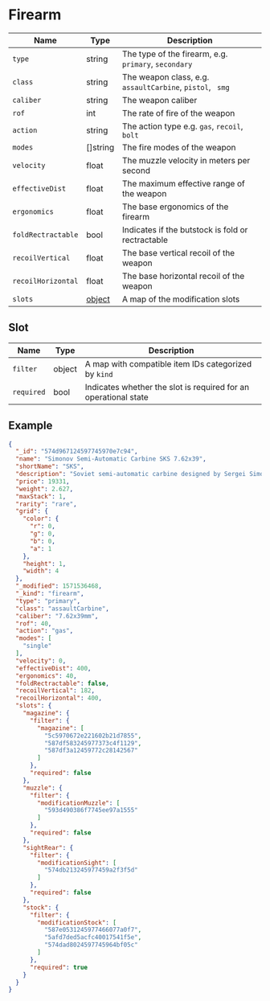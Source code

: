 # Firearm

| Name  | Type   | Description          |
| ----- | ------ | -------------------- |
| `type` | string | The type of the firearm, e.g. `primary`, `secondary` |
| `class` | string | The weapon class, e.g. `assaultCarbine`, `pistol`, ` smg` |
| `caliber` | string | The weapon caliber |
| `rof` | int | The rate of fire of the weapon |
| `action` | string | The action type e.g. `gas`, `recoil`, `bolt` |
| `modes` | []string | The fire modes of the weapon |
| `velocity` | float | The muzzle velocity in meters per second |
| `effectiveDist` | float | The maximum effective range of the weapon |
| `ergonomics` | float | The base ergonomics of the firearm |
| `foldRectractable` | bool | Indicates if the butstock is fold or rectractable |
| `recoilVertical` | float | The base vertical recoil of the weapon |
| `recoilHorizontal` | float | The base horizontal recoil of the weapon |
| `slots` | [object](#slot) | A map of the modification slots |

## Slot
| Name  | Type   | Description          |
| ----- | ------ | -------------------- |
| `filter` | object | A map with compatible item IDs categorized by `kind` |
| `required` | bool | Indicates whether the slot is required for an operational state |

## Example
```JSON
{
  "_id": "574d967124597745970e7c94",
  "name": "Simonov Semi-Automatic Carbine SKS 7.62x39",
  "shortName": "SKS",
  "description": "Soviet semi-automatic carbine designed by Sergei Simonov for 7.62x39 cartridge and known abroad as SKS-45. Immensely popular both in CIS countries and in the West, this weapon is still in active service in some countries in form of various copies and modifications. This particular specimen comes from extended storage warehouses of Tula Arms Plant and haven't yet undergo the civilian weapon normalization procedure.",
  "price": 19331,
  "weight": 2.627,
  "maxStack": 1,
  "rarity": "rare",
  "grid": {
    "color": {
      "r": 0,
      "g": 0,
      "b": 0,
      "a": 1
    },
    "height": 1,
    "width": 4
  },
  "_modified": 1571536468,
  "_kind": "firearm",
  "type": "primary",
  "class": "assaultCarbine",
  "caliber": "7.62x39mm",
  "rof": 40,
  "action": "gas",
  "modes": [
    "single"
  ],
  "velocity": 0,
  "effectiveDist": 400,
  "ergonomics": 40,
  "foldRectractable": false,
  "recoilVertical": 182,
  "recoilHorizontal": 400,
  "slots": {
    "magazine": {
      "filter": {
        "magazine": [
          "5c5970672e221602b21d7855",
          "587df583245977373c4f1129",
          "587df3a12459772c28142567"
        ]
      },
      "required": false
    },
    "muzzle": {
      "filter": {
        "modificationMuzzle": [
          "593d490386f7745ee97a1555"
        ]
      },
      "required": false
    },
    "sightRear": {
      "filter": {
        "modificationSight": [
          "574db213245977459a2f3f5d"
        ]
      },
      "required": false
    },
    "stock": {
      "filter": {
        "modificationStock": [
          "587e0531245977466077a0f7",
          "5afd7ded5acfc40017541f5e",
          "574dad8024597745964bf05c"
        ]
      },
      "required": true
    }
  }
}
```
